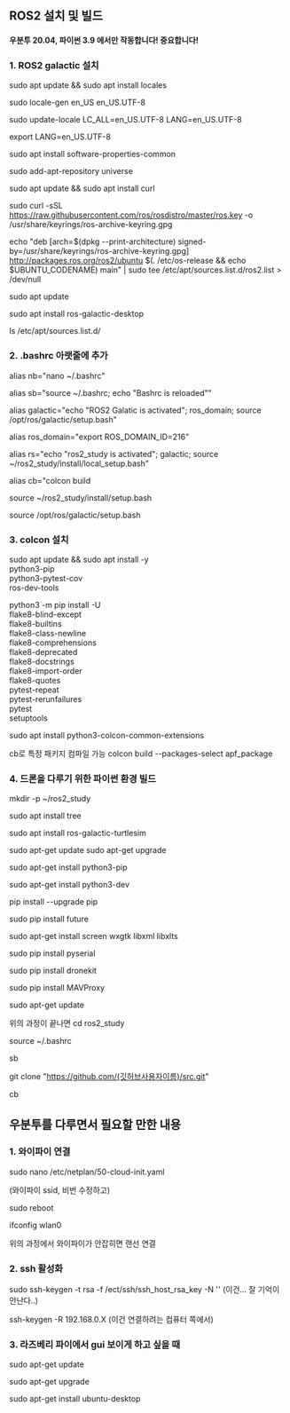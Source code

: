 ## ROS2 설치 및 빌드

#### 우분투 20.04, 파이썬 3.9 에서만 작동합니다! 중요합니다!


### 1. ROS2 galactic 설치

sudo apt update && sudo apt install locales

sudo locale-gen en_US en_US.UTF-8

sudo update-locale LC_ALL=en_US.UTF-8 LANG=en_US.UTF-8

export LANG=en_US.UTF-8

sudo apt install software-properties-common

sudo add-apt-repository universe

sudo apt update && sudo apt install curl

sudo curl -sSL https://raw.githubusercontent.com/ros/rosdistro/master/ros.key -o /usr/share/keyrings/ros-archive-keyring.gpg

echo "deb [arch=$(dpkg --print-architecture) signed-by=/usr/share/keyrings/ros-archive-keyring.gpg] http://packages.ros.org/ros2/ubuntu $(. /etc/os-release && echo $UBUNTU_CODENAME) main" | sudo tee /etc/apt/sources.list.d/ros2.list > /dev/null

sudo apt update

sudo apt install ros-galactic-desktop

ls /etc/apt/sources.list.d/


### 2. .bashrc 아랫줄에 추가

alias nb="nano ~/.bashrc"

alias sb="source ~/.bashrc; echo \"Bashrc is reloaded\""

alias galactic="echo \"ROS2 Galatic is activated\"; ros_domain; source /opt/ros/galactic/setup.bash"

alias ros_domain="export ROS_DOMAIN_ID=216"

alias rs="echo \"ros2_study is activated\"; galactic; source ~/ros2_study/install/local_setup.bash"

alias cb="colcon build

source ~/ros2_study/install/setup.bash

source /opt/ros/galactic/setup.bash


### 3. colcon 설치

sudo apt update && sudo apt install -y \
python3-pip \
python3-pytest-cov \
ros-dev-tools
  
python3 -m pip install -U \
flake8-blind-except \
flake8-builtins \
flake8-class-newline \
flake8-comprehensions \
flake8-deprecated \
flake8-docstrings \
flake8-import-order \
flake8-quotes \
pytest-repeat \
pytest-rerunfailures \
pytest \
setuptools
  
sudo apt install python3-colcon-common-extensions


cb로 특정 패키지 컴파일 가능
colcon build --packages-select apf_package


### 4. 드론을 다루기 위한 파이썬 환경 빌드

mkdir -p ~/ros2_study

sudo apt install tree

sudo apt install ros-galactic-turtlesim


sudo apt-get update
sudo apt-get upgrade

sudo apt-get install python3-pip

sudo apt-get install python3-dev

pip install --upgrade pip

sudo pip install future

sudo apt-get install screen wxgtk libxml libxlts

sudo pip install pyserial

sudo pip install dronekit

sudo pip install MAVProxy

sudo apt-get update

위의 과정이 끝나면
cd ros2_study

source ~/.bashrc

sb

git clone "https://github.com/(깃허브사용자이름)/src.git"

cb


## 우분투를 다루면서 필요할 만한 내용


### 1. 와이파이 연결

sudo nano /etc/netplan/50-cloud-init.yaml

(와이파이 ssid, 비번 수정하고)

sudo reboot

ifconfig wlan0

위의 과정에서 와이파이가 안잡히면 랜선 연결


### 2. ssh 활성화

sudo ssh-keygen -t rsa -f /ect/ssh/ssh_host_rsa_key -N '' (이건... 잘 기억이 안난다..)

ssh-keygen -R 192.168.0.X (이건 연결하려는 컴퓨터 쪽에서)


### 3. 라즈베리 파이에서 gui 보이게 하고 싶을 때

sudo apt-get update

sudo apt-get upgrade

sudo apt-get install ubuntu-desktop

